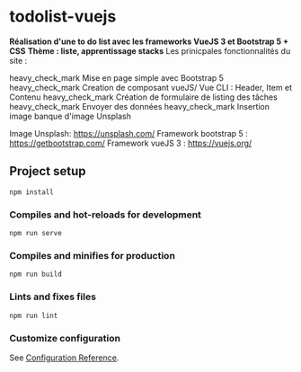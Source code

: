 # todolist-vuejs


**Réalisation d'une to do list avec les frameworks VueJS 3 et Bootstrap 5 + CSS**
**Thème : liste, apprentissage stacks**
Les prinicpales fonctionnalités du site :

heavy_check_mark Mise en page simple avec Bootstrap 5
heavy_check_mark Creation de composant vueJS/ Vue CLI : Header, Item et Contenu
heavy_check_mark Création de formulaire de listing des tâches
heavy_check_mark Envoyer des données
heavy_check_mark Insertion image banque d'image Unsplash

Image Unsplash: https://unsplash.com/
Framework bootstrap 5 : https://getbootstrap.com/
Framework vueJS 3 : https://vuejs.org/

## Project setup
```
npm install
```

### Compiles and hot-reloads for development
```
npm run serve
```

### Compiles and minifies for production
```
npm run build
```

### Lints and fixes files
```
npm run lint
```

### Customize configuration
See [Configuration Reference](https://cli.vuejs.org/config/).


